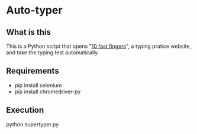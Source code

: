 # Auto-typer

## What is this
This is a Python script that opens "[10 fast fingers](https://10fastfingers.com/typing-test/english)", a typing pratice website, and take the typing test automatically.

## Requirements
* pip install selenium
* pip install chromedriver-py

## Execution
python supertyper.py
